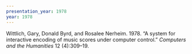 ```yaml
---
presentation_year: 1978
year: 1978
---
```


Wittlich, Gary, Donald Byrd, and Rosalee Nerheim. 1978. “A system for interactive encoding of music scores under computer control.” <i>Computers and the Humanities</i> 12 (4):309–19.